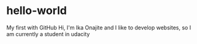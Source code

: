 # hello-world
My first with GitHub
Hi, I'm Ika Onajite and I like to develop websites, so I am currently a student in udacity

